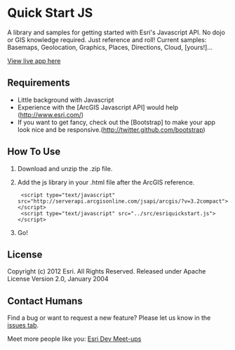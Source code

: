 Quick Start JS
===================================================

A library and samples for getting started with Esri's Javascript API.  No dojo or GIS knowledge required.  Just reference and roll!  Current samples: Basemaps, Geolocation, Graphics, Places, Directions, Cloud, [yours!]...

[View live app here](http://edn1.esri.com/quickstartjs/demo/landingpage.html)

Requirements
------------

* Little background with Javascript
* Experience with the [ArcGIS Javascript API] would help (http://www.esri.com/)
* If you want to get fancy, check out the [Bootstrap] to make your app look nice and be responsive.(http://twitter.github.com/bootstrap)

How To Use
----------

1. Download and unzip the .zip file.
2. Add the js library in your .html file after the ArcGIS reference.

        <script type="text/javascript" src="http://serverapi.arcgisonline.com/jsapi/arcgis/?v=3.2compact"></script>
        <script type="text/javascript" src="../src/esriquickstart.js"></script>

3. Go!

License
------------

Copyright (c) 2012 Esri. All Rights Reserved.
Released under Apache License Version 2.0, January 2004


Contact Humans
-------------

Find a bug or want to request a new feature?  Please let us know in the [issues tab](https://github.com/Esri/permission-test/issues).

Meet more people like you: [Esri Dev Meet-ups](http://www.esri.com/events/dev-meetup/index.html)
